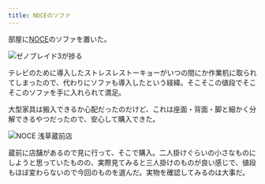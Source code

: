 ```yaml
---
title: NOCEのソファ
---
```

部屋に[NOCE](https://www.noce.co.jp/)のソファを置いた。

![](https://lh3.googleusercontent.com/AIGvUHa8ObXEgbZnReyGnOqatuODr4yylRhXTFlZ_EMYJamwb5sKkOar7qieKJ_uX3YZa_qmxwqFdRrfCCfmitE0V9CzvzktTgs0d-3jtKlssT5YoxrhxjHZmacoPuO8GDuk_dDIYXQmT7E3193YxLF7b7Wp4OufjSWWBKU_Qe5aBUqUKOzs9-qIXJRGRQ "ゼノブレイド3が捗る")

テレビのために導入したストレスレストーキョーがいつの間にか作業机に取られてしまったので、代わりにソファも導入したという経緯。そこそこの値段でそこそこのソファを手に入れられて満足。

大型家具は搬入できるか心配だったのだけど、これは座面・背面・脚と細かく分解できるやつだったので、安心して購入できた。

![](https://lh5.googleusercontent.com/ClaP81UoS4MfUOThLJi8m-ox0_bqek937spUNbLRH0m_6wWX8ECGhB5Ib083tGF0ubSOLZCZv9znFhAENZrrhwbE0Fyk5bf3rbaZfft43mbtkPaEMGJm5_wSHOoOOhdLAOiU1OSdfONHGM85k_evx3stv0_w3Sit2ymKqbx7NFgmkhnIxGG4LeaboxsjJw "NOCE 浅草蔵前店")

蔵前に店舗があるので見に行って、そこで購入。二人掛けぐらいの小さなものにしようと思っていたものの、実際見てみると三人掛けのものが良い感じで、値段もほぼ変わらないので今回のものを選んだ。実物を確認してみるのは大事だ。

